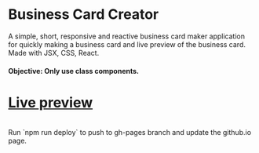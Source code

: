 # Business Card Creator 
A simple, short, responsive and reactive business card maker application for quickly making a business card and live preview of the business card. Made with JSX, CSS, React. 

#### Objective: Only use class components.

# [Live preview](https://proankush.github.io/business-card-app/)


<br> 
Run `npm run deploy` to push to gh-pages branch and update the github.io page.

